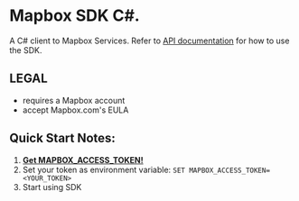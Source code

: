 
# **Mapbox SDK C#**.

A C# client to Mapbox Services.
Refer to [API documentation](api/index.md) for how to use the SDK.

## LEGAL

* requires a Mapbox account
* accept Mapbox.com's EULA

## Quick Start Notes:

1. **[Get MAPBOX_ACCESS_TOKEN!](articles/intro.md)**
2. Set your token as environment variable: `SET MAPBOX_ACCESS_TOKEN=<YOUR_TOKEN>`
3. Start using SDK
